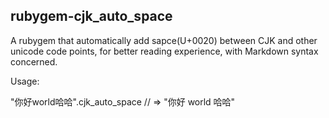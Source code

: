 rubygem-cjk_auto_space
------

A rubygem that automatically add sapce(U+0020) between CJK and other unicode code points, for better reading experience, with Markdown syntax concerned.

Usage:

  "你好world哈哈".cjk_auto_space // => "你好 world 哈哈"
